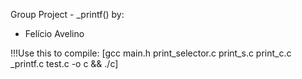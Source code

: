 Group Project - _printf() by:
- Felício Avelino


!!!Use this to compile: [gcc main.h print_selector.c print_s.c print_c.c _printf.c test.c -o c && ./c]

